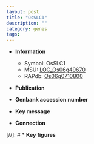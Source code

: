 ```yaml
---
layout: post
title: "OsSLC1"
description: ""
category: genes
tags: 
---
```


* **Information**  
    + Symbol: OsSLC1  
    + MSU: [LOC_Os06g49670](http://rice.uga.edu/cgi-bin/ORF_infopage.cgi?orf=LOC_Os06g49670)  
    + RAPdb: [Os06g0710800](http://rapdb.dna.affrc.go.jp/viewer/gbrowse_details/irgsp1?name=Os06g0710800)  

* **Publication**  

* **Genbank accession number**  

* **Key message**  

* **Connection**  

[//]: # * **Key figures**  



